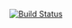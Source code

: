 [![Build Status](https://travis-ci.org/Fukurou-chan/Zhiznn.svg?branch=master)](https://travis-ci.org/Fukurou-chan/Zhiznn)
